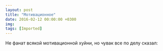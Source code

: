 ```yaml
---
layout: post
title: "Мотивационное"
date: 2016-02-12 00:00:00 +0300
img: 
tags: [Imported]
---
```


Не фанат всякой мотивационной хуйни, но чувак все по делу сказал: